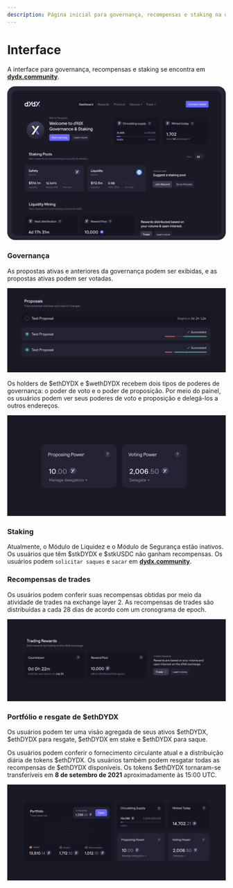 ```yaml
---
description: Página inicial para governança, recompensas e staking na dydx.community
---
```


# Interface

A interface para governança, recompensas e staking se encontra em [**dydx.community**](https://dydx.community).

![Ganhe e resgate recompensas ou vote nas propostas](../.gitbook/assets/4.1-landing-page-interface.png)

### Governança

As propostas ativas e anteriores da governança podem ser exibidas, e as propostas ativas podem ser votadas.

![Acompanhe o status da proposta e vote sobre alterações](../.gitbook/assets/4.2-track-proposals.png)

Os holders de $ethDYDX e $wethDYDX recebem dois tipos de poderes de governança: o poder de voto e o poder de proposição. Por meio do painel, os usuários podem ver seus poderes de voto e proposição e delegá-los a outros endereços.

![Delegar seus poderes de proposta e de voto](../.gitbook/assets/4.3-delegate-voting.png)

### Staking

Atualmente, o Módulo de Liquidez e o Módulo de Segurança estão inativos. Os usuários que têm $stkDYDX e $stkUSDC não ganham recompensas. Os usuários podem `solicitar saques` e `sacar` em [**dydx.community**](https://dydx.community).

### Recompensas de trades

Os usuários podem conferir suas recompensas obtidas por meio da atividade de trades na exchange layer 2. As recompensas de trades são distribuídas a cada 28 dias de acordo com um cronograma de epoch.

![Faça trades para receber recompensas](../.gitbook/assets/4.5-trade-to-rewards.png)

### Portfólio e resgate de $ethDYDX

Os usuários podem ter uma visão agregada de seus ativos $ethDYDX, $ethDYDX para resgate, $ethDYDX em stake e $ethDYDX para saque.

Os usuários podem conferir o fornecimento circulante atual e a distribuição diária de tokens $ethDYDX. Os usuários também podem resgatar todas as recompensas de $ethDYDX disponíveis. Os tokens $ethDYDX tornaram-se transferíveis em **8 de setembro de 2021** aproximadamente às 15:00 UTC.

![Resgate suas recompensas](../.gitbook/assets/4.6-claim-rewards.png)
